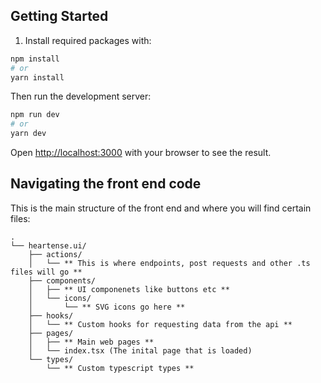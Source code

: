 ## Getting Started

1. Install required packages with:

```bash
npm install
# or 
yarn install
```

Then run the development server:

```bash
npm run dev
# or
yarn dev

```

Open [http://localhost:3000](http://localhost:3000) with your browser to see the result.


## Navigating the front end code

This is the main structure of the front end and where you will find certain files:
```
.
└── heartense.ui/
    ├── actions/
    │   └── ** This is where endpoints, post requests and other .ts files will go **
    ├── components/
    │   ├── ** UI componenets like buttons etc **
    │   └── icons/
    │       └── ** SVG icons go here **
    ├── hooks/
    │   └── ** Custom hooks for requesting data from the api **
    ├── pages/
    │   ├── ** Main web pages **
    │   └── index.tsx (The inital page that is loaded)
    └── types/
        └── ** Custom typescript types **
```